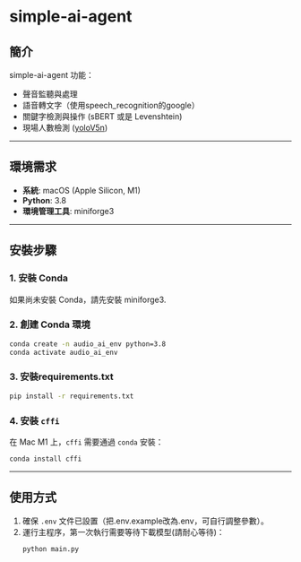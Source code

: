 
# simple-ai-agent

## 簡介

simple-ai-agent 功能：

- 聲音監聽與處理
- 語音轉文字（使用speech_recognition的google）
- 關鍵字檢測與操作 (sBERT 或是 Levenshtein)
- 現場人數檢測 ([yoloV5n](https://github.com/yakhyo/yolov5-onnx-inference/blob/main/models/yolov5.py))

---

## 環境需求

- **系統**: macOS (Apple Silicon, M1)
- **Python**: 3.8
- **環境管理工具**: miniforge3

---

## 安裝步驟

### 1. 安裝 Conda

如果尚未安裝 Conda，請先安裝 miniforge3.

### 2. 創建 Conda 環境


```bash
conda create -n audio_ai_env python=3.8
conda activate audio_ai_env
```

### 3. 安裝requirements.txt


```bash
pip install -r requirements.txt
```

### 4. 安裝 `cffi`

在 Mac M1 上，`cffi` 需要通過 `conda` 安裝：

```bash
conda install cffi
```

---

## 使用方式

1. 確保 `.env` 文件已設置（把.env.example改為.env，可自行調整參數）。
2. 運行主程序，第一次執行需要等待下載模型(請耐心等待)：
   ```bash
   python main.py
   ```

